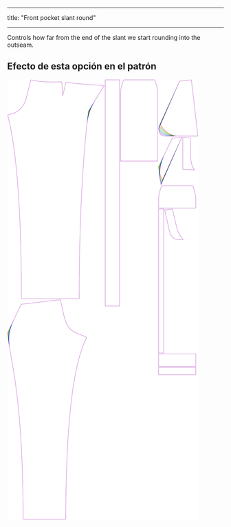 - - -
title: "Front pocket slant round"
- - -

Controls how far from the end of the slant we start rounding into the outseam.

## Efecto de esta opción en el patrón

![This image shows the effect of this option by superimposing several variants that have a different value for this option](charlie_frontpocketslantround_sample.svg "Effect of this option on the pattern")
